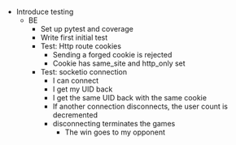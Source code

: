 - Introduce testing
  - BE
    - Set up pytest and coverage
    - Write first initial test
    * Test: Http route cookies
      - Sending a forged cookie is rejected
      - Cookie has same_site and http_only set
    * Test: socketio connection
      - I can connect
      - I get my UID back
      - I get the same UID back with the same cookie
      - If another connection disconnects, the user count is decremented
      - disconnecting terminates the games
        - The win goes to my opponent
